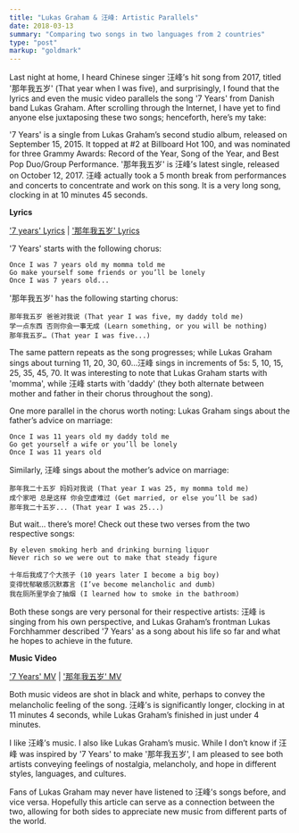 ```yaml
---
title: "Lukas Graham & 汪峰: Artistic Parallels"
date: 2018-03-13
summary: "Comparing two songs in two languages from 2 countries"
type: "post"
markup: "goldmark"
---
```


Last night at home, I heard Chinese singer 汪峰’s hit song from 2017, titled '那年我五岁' (That year when I was five), and surprisingly, I found that the lyrics and even the music video parallels the song '7 Years' from Danish band Lukas Graham. After scrolling through the Internet, I have yet to find anyone else juxtaposing these two songs; henceforth, here’s my take:

'7 Years' is a single from Lukas Graham’s second studio album, released on September 15, 2015. It topped at #2 at Billboard Hot 100, and was nominated for three Grammy Awards: Record of the Year, Song of the Year, and Best Pop Duo/Group Performance. '那年我五岁' is 汪峰’s latest single, released on October 12, 2017. 汪峰 actually took a 5 month break from performances and concerts to concentrate and work on this song. It is a very long song, clocking in at 10 minutes 45 seconds.

**Lyrics**

['7 years' Lyrics](https://genius.com/Lukas-graham-7-years-lyrics) | ['那年我五岁' Lyrics](https://baike.baidu.com/item/%E9%82%A3%E5%B9%B4%E6%88%91%E4%BA%94%E5%B2%81/22159952?fr=aladdin)

'7 Years' starts with the following chorus:

```
Once I was 7 years old my momma told me
Go make yourself some friends or you’ll be lonely
Once I was 7 years old...
```

'那年我五岁' has the following starting chorus:

```
那年我五岁 爸爸对我说 (That year I was five, my daddy told me)
学一点东西 否则你会一事无成 (Learn something, or you will be nothing)
那年我五岁… (That year I was five...)
```

The same pattern repeats as the song progresses; while Lukas Graham sings about turning 11, 20, 30, 60…汪峰 sings in increments of 5s: 5, 10, 15, 25, 35, 45, 70. It was interesting to note that Lukas Graham starts with 'momma', while 汪峰 starts with 'daddy' (they both alternate between mother and father in their chorus throughout the song).

One more parallel in the chorus worth noting: Lukas Graham sings about the father’s advice on marriage:

```
Once I was 11 years old my daddy told me
Go get yourself a wife or you’ll be lonely
Once I was 11 years old
```

Similarly, 汪峰 sings about the mother’s advice on marriage:

```
那年我二十五岁 妈妈对我说 (That year I was 25, my momma told me)
成个家吧 总是这样 你会空虚难过 (Get married, or else you’ll be sad)
那年我二十五岁... (That year I was 25...)
```

But wait... there’s more! Check out these two verses from the two respective songs:

```
By eleven smoking herb and drinking burning liquor
Never rich so we were out to make that steady figure
```

```
十年后我成了个大孩子 (10 years later I become a big boy)
变得忧郁敏感沉默寡言 (I’ve become melancholic and dumb)
我在厕所里学会了抽烟 (I learned how to smoke in the bathroom)
```
Both these songs are very personal for their respective artists: 汪峰 is singing from his own perspective, and Lukas Graham’s frontman Lukas Forchhammer described '7 Years' as a song about his life so far and what he hopes to achieve in the future.

**Music Video**

['7 Years' MV](https://www.youtube.com/watch?v=LHCob76kigA) | ['那年我五岁' MV](https://www.youtube.com/watch?v=zoGi3q63id8)

Both music videos are shot in black and white, perhaps to convey the melancholic feeling of the song. 汪峰’s is significantly longer, clocking in at 11 minutes 4 seconds, while Lukas Graham’s finished in just under 4 minutes.

I like 汪峰’s music. I also like Lukas Graham’s music. While I don’t know if 汪峰 was inspired by '7 Years' to make '那年我五岁', I am pleased to see both artists conveying feelings of nostalgia, melancholy, and hope in different styles, languages, and cultures.

Fans of Lukas Graham may never have listened to 汪峰’s songs before, and vice versa. Hopefully this article can serve as a connection between the two, allowing for both sides to appreciate new music from different parts of the world.
